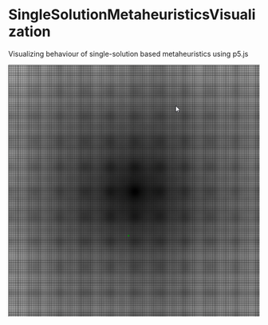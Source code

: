 # SingleSolutionMetaheuristicsVisualization
 Visualizing behaviour of single-solution based metaheuristics using p5.js
 
 ![](ZEt3jLJllu.gif)
